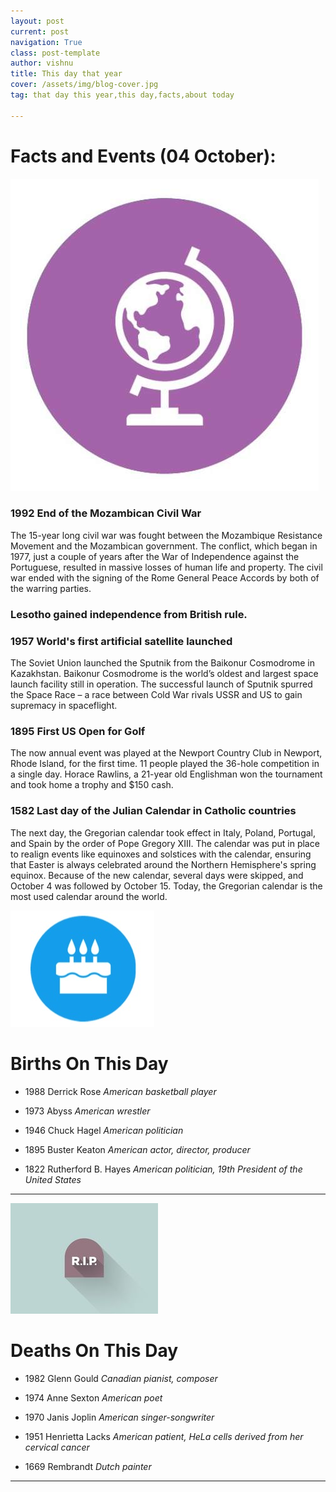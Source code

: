 ```yaml
---
layout: post
current: post
navigation: True
class: post-template
author: vishnu
title: This day that year
cover: /assets/img/blog-cover.jpg
tag: that day this year,this day,facts,about today

---
```

# Facts and Events (04 October):

![Fact](/assets/img/blog/fact.jpg)

### 1992 End of the Mozambican Civil War
The 15-year long civil war was fought between the Mozambique Resistance Movement and the Mozambican government. The conflict, which began in 1977, just a couple of years after the War of Independence against the Portuguese, resulted in massive losses of human life and property. The civil war ended with the signing of the Rome General Peace Accords by both of the warring parties.

### Lesotho gained independence from British rule.

### 1957 World's first artificial satellite launched
The Soviet Union launched the Sputnik from the Baikonur Cosmodrome in Kazakhstan. Baikonur Cosmodrome is the world’s oldest and largest space launch facility still in operation. The successful launch of Sputnik spurred the Space Race – a race between Cold War rivals USSR and US to gain supremacy in spaceflight.

### 1895 First US Open for Golf
The now annual event was played at the Newport Country Club in Newport, Rhode Island, for the first time. 11 people played the 36-hole competition in a single day. Horace Rawlins, a 21-year old Englishman won the tournament and took home a trophy and $150 cash.

### 1582 Last day of the Julian Calendar in Catholic countries
The next day, the Gregorian calendar took effect in Italy, Poland, Portugal, and Spain by the order of Pope Gregory XIII. The calendar was put in place to realign events like equinoxes and solstices with the calendar, ensuring that Easter is always celebrated around the Northern Hemisphere's spring equinox. Because of the new calendar, several days were skipped, and October 4 was followed by October 15. Today, the Gregorian calendar is the most used calendar around the world.

![Bday](/assets/img/blog/bday.jpg)

# Births On This Day
* 1988 Derrick Rose
*American basketball player*

* 1973 Abyss
*American wrestler*

* 1946 Chuck Hagel
*American politician*

* 1895 Buster Keaton
*American actor, director, producer*

* 1822 Rutherford B. Hayes
*American politician, 19th President of the United States*

---
![Rip](/assets/img/blog/rip.jpg)

# Deaths On This Day

* 1982 Glenn Gould
*Canadian pianist, composer*

* 1974 Anne Sexton
*American poet*

* 1970 Janis Joplin
*American singer-songwriter*

* 1951 Henrietta Lacks
*American patient, HeLa cells derived from her cervical cancer*

* 1669 Rembrandt
*Dutch painter*

---
